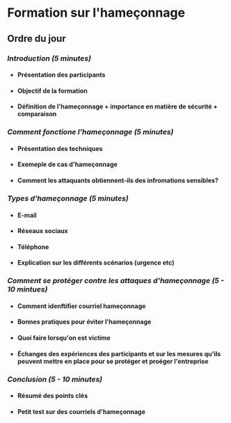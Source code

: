 # Formation sur l'hameçonnage

## Ordre du jour

### _Introduction (5 minutes)_

* #### Présentation des participants

* #### Objectif de la formation

* #### Définition de l'hameçonnage + importance en matière de sécurité + comparaison

### _Comment fonctione l'hameçonnage (5 minutes)_

* #### Présentation des techniques

* #### Exemeple de cas d'hameçonnage

* #### Comment les attaquants obtiennent-ils des infromations sensibles?

### _Types d'hameçonnage (5 minutes)_

* #### E-mail

* #### Réseaux sociaux

* #### Téléphone

* #### Explication sur les différents scénarios (urgence etc)

### _Comment se protéger contre les attaques d'hameçonnage (5 - 10 mintues)_

* #### Comment idenftifier courriel hameçonnage

* #### Bonnes pratiques pour éviter l'hameçonnage

* #### Quoi faire lorsqu'on est victime

* #### Échanges des expériences des participants et sur les mesures qu'ils peuvent mettre en place pour se protéger et proéger l'entreprise

### _Conclusion (5 - 10 minutes)_

* #### Résumé des points clés

* #### Petit test sur des courriels d'hameçonnage
